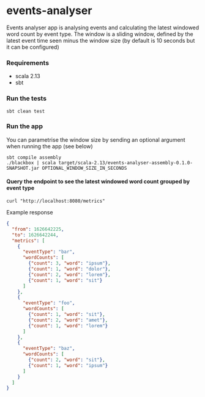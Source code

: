 # events-analyser

Events analyser app is analysing events and calculating the latest windowed word count by event type.
The window is a sliding window, defined by the latest event time seen minus the window size (by default is 10 seconds but it can be configured)

### Requirements
* scala 2.13
* sbt

### Run the tests
```
sbt clean test
```

### Run the app

You can parametrise the window size by sending an optional argument when running the app (see below)

```
sbt compile assembly
./blackbox | scala target/scala-2.13/events-analyser-assembly-0.1.0-SNAPSHOT.jar OPTIONAL_WINDOW_SIZE_IN_SECONDS
```

#### Query the endpoint to see the latest windowed word count grouped by event type

```
curl "http://localhost:8080/metrics"
```

Example response
```json
{
  "from": 1626642225,
  "to": 1626642244,
  "metrics": [
    {
      "eventType": "bar",
      "wordCounts": [
        {"count": 3, "word": "ipsum"},
        {"count": 1, "word": "dolor"},
        {"count": 2, "word": "lorem"},
        {"count": 1, "word": "sit"}
      ]
    },
    {
      "eventType": "foo",
      "wordCounts": [
        {"count": 1, "word": "sit"},
        {"count": 2, "word": "amet"},
        {"count": 1, "word": "lorem"}
      ]
    },
    {
      "eventType": "baz",
      "wordCounts": [
        {"count": 2, "word": "sit"},
        {"count": 1, "word": "ipsum"}
      ]
    }
  ]
}
```